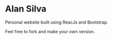 # Alan Silva

Personal website built using ReacJs and Bootstrap.

Feel free to fork and make your own version.